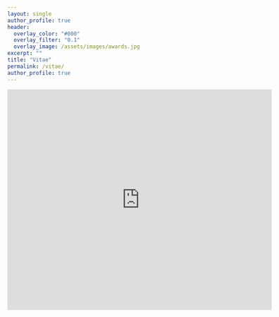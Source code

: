 ```yaml
---
layout: single
author_profile: true
header:
  overlay_color: "#000"
  overlay_filter: "0.1"
  overlay_image: /assets/images/awards.jpg
excerpt: ""
title: "Vitae"
permalink: /vitae/
author_profile: true
---
```


<div>
 <embed src="https://docs.google.com/gview?url=raw.github.com/gjkip/files/master/Georges.Kipouros.CV.pdf" width="600px" height="500px" />
</div>
